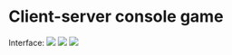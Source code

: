 # Client-server console game 
Interface:
![](https://i.postimg.cc/nhL7SYWp/Screenshot-2021-07-24-171316.jpg)
![](https://i.postimg.cc/15BwKYJv/Screenshot-2021-07-24-171423.jpg)
![](https://i.postimg.cc/fTDYmhj3/Screenshot-2021-07-24-171507.jpg)
